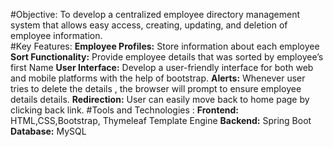 #Objective:
            To develop a centralized employee directory management system that allows easy access, creating, updating, and deletion of employee information.             
#Key Features:
**Employee Profiles:** Store information about each employee  
**Sort Functionality:** Provide employee details that was sorted by employee’s first Name 
**User Interface:** Develop a user-friendly interface for both web and mobile platforms with the help of bootstrap. 
**Alerts:** Whenever user tries to delete the details , the browser will prompt to ensure employee details details.
**Redirection:** User can easily move back to home page by clicking back link. 
#Tools and Technologies :
**Frontend:** HTML,CSS,Bootstrap, Thymeleaf Template Engine 
**Backend:**  Spring Boot 
**Database:** MySQL 

